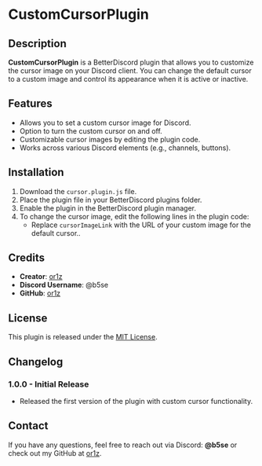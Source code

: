 # CustomCursorPlugin

## Description
**CustomCursorPlugin** is a BetterDiscord plugin that allows you to customize the cursor image on your Discord client. You can change the default cursor to a custom image and control its appearance when it is active or inactive.

## Features
- Allows you to set a custom cursor image for Discord.
- Option to turn the custom cursor on and off.
- Customizable cursor images by editing the plugin code.
- Works across various Discord elements (e.g., channels, buttons).

## Installation
1. Download the `cursor.plugin.js` file.
2. Place the plugin file in your BetterDiscord plugins folder.
3. Enable the plugin in the BetterDiscord plugin manager.
4. To change the cursor image, edit the following lines in the plugin code:
   - Replace `cursorImageLink` with the URL of your custom image for the default cursor..

## Credits
- **Creator**: [or1z](https://github.com/or1z)
- **Discord Username**: @b5se
- **GitHub**: [or1z](https://github.com/or1z)

## License
This plugin is released under the [MIT License]([https://opensource.org/licenses/MIT](https://github.com/or1z/CustomCursorPlugin/blob/main/LICENSE)).

## Changelog
### 1.0.0 - Initial Release
- Released the first version of the plugin with custom cursor functionality.

## Contact
If you have any questions, feel free to reach out via Discord: **@b5se** or check out my GitHub at [or1z](https://github.com/or1z).
